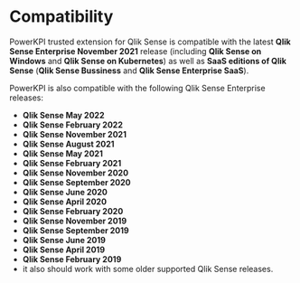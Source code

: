 # Compatibility

PowerKPI trusted extension for Qlik Sense is compatible with the latest **Qlik Sense Enterprise November 2021** release (including **Qlik Sense on Windows** and **Qlik Sense on Kubernetes**) as well as **SaaS editions of Qlik Sense** (**Qlik Sense Bussiness** and **Qlik Sense Enterprise SaaS**).

PowerKPI is also compatible with the following Qlik Sense Enterprise releases:&#x20;

* **Qlik Sense May 2022**
* **Qlik Sense February 2022**
* **Qlik Sense November 2021**
* **Qlik Sense August 2021**
* **Qlik Sense May 2021**
* **Qlik Sense February 2021**
* **Qlik Sense November 2020**
* **Qlik Sense September 2020**
* **Qlik Sense June 2020**&#x20;
* **Qlik Sense April 2020**
* **Qlik Sense February 2020** &#x20;
* **Qlik Sense November 2019**
* **Qlik Sense September 2019**
* **Qlik Sense June 2019**
* **Qlik Sense April 2019**
* **Qlik Sense February 2019**
* it also should work with some older supported Qlik Sense releases.&#x20;
